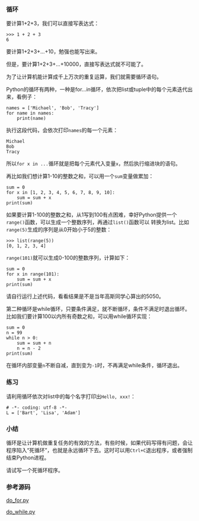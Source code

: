 ### 循环

要计算1+2+3，我们可以直接写表达式：

    
    
    >>> 1 + 2 + 3
    6
    

要计算1+2+3+...+10，勉强也能写出来。

但是，要计算1+2+3+...+10000，直接写表达式就不可能了。

为了让计算机能计算成千上万次的重复运算，我们就需要循环语句。

Python的循环有两种，一种是for...in循环，依次把list或tuple中的每个元素迭代出来，看例子：

    
    
    names = ['Michael', 'Bob', 'Tracy']
    for name in names:
        print(name)
    

执行这段代码，会依次打印`names`的每一个元素：

    
    
    Michael
    Bob
    Tracy
    

所以`for x in ...`循环就是把每个元素代入变量`x`，然后执行缩进块的语句。

再比如我们想计算1-10的整数之和，可以用一个`sum`变量做累加：

    
    
    sum = 0
    for x in [1, 2, 3, 4, 5, 6, 7, 8, 9, 10]:
        sum = sum + x
    print(sum)
    

如果要计算1-100的整数之和，从1写到100有点困难，幸好Python提供一个`range()`函数，可以生成一个整数序列，再通过`list()`函数可以
转换为list。比如`range(5)`生成的序列是从0开始小于5的整数：

    
    
    >>> list(range(5))
    [0, 1, 2, 3, 4]
    

`range(101)`就可以生成0-100的整数序列，计算如下：

    
    
    sum = 0
    for x in range(101):
        sum = sum + x
    print(sum)
    

请自行运行上述代码，看看结果是不是当年高斯同学心算出的5050。

第二种循环是while循环，只要条件满足，就不断循环，条件不满足时退出循环。比如我们要计算100以内所有奇数之和，可以用while循环实现：

    
    
    sum = 0
    n = 99
    while n > 0:
        sum = sum + n
        n = n - 2
    print(sum)
    

在循环内部变量`n`不断自减，直到变为`-1`时，不再满足while条件，循环退出。

### 练习

请利用循环依次对list中的每个名字打印出`Hello, xxx!`：

    
    
    # -*- coding: utf-8 -*-
    L = ['Bart', 'Lisa', 'Adam']
    

### 小结

循环是让计算机做重复任务的有效的方法，有些时候，如果代码写得有问题，会让程序陷入“死循环”，也就是永远循环下去。这时可以用`Ctrl+C`退出程序，或者强制
结束Python进程。

请试写一个死循环程序。

### 参考源码

[do_for.py](https://github.com/michaelliao/learn-python3/blob/master/samples/basic/do_for.py)

[do_while.py](https://github.com/michaelliao/learn-python3/blob/master/samples/basic/do_while.py)


